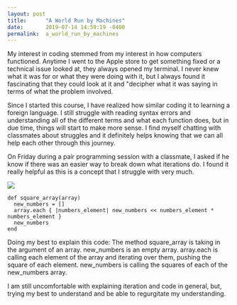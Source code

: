```yaml
---
layout: post
title:      "A World Run by Machines"
date:       2019-07-14 14:59:19 -0400
permalink:  a_world_run_by_machines
---
```



My interest in coding stemmed from my interest in how computers functioned. Anytime I went to the Apple store to get something fixed or a technical issue looked at, they always opened my terminal. I never knew what it was for or what they were doing with it, but I always found it fascinating that they could look at it and "decipher what it was saying in terms of what the problem involved.

Since I started this course, I have realized how similar coding it to learning a foreign language. I still struggle with reading syntax errors and understanding all of the different terms and what each function does, but in due time, things will start to make more sense. I find myself chatting with classmates about struggles and it definitely helps knowing that we can all help each other through this journey.

On Friday during a pair programming session with a classmate, I asked if he know if there was an easier way to break down what iterations do. I found it really helpful as this is a concept that I struggle with very much.

![](http://)
```
def square_array(array)
  new_numbers = []
  array.each { |numbers_element| new_numbers << numbers_element * numbers_element }
  new_numbers
end
```

Doing my best to explain this code: The method square_array is taking in the argument of an array. new_numbers is an empty array. array.each is calling each element of the array and iterating over them, pushing the square of each element. new_numbers is calling the squares of each of the new_numbers array.

I am still uncomfortable with explaining iteration and code in general, but, trying my best to understand and be able to regurgitate my understanding.

